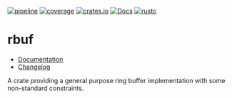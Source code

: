 [![pipeline](https://github.com/d-e-s-o/rbuf/actions/workflows/ci.yml/badge.svg?branch=main)](https://github.com/d-e-s-o/rbuf/actions/workflows/ci.yml)
[![coverage](https://codecov.io/gh/d-e-s-o/rbuf/branch/main/graph/badge.svg)](https://codecov.io/gh/d-e-s-o/rbuf)
[![crates.io](https://img.shields.io/crates/v/rbuf.svg)](https://crates.io/crates/rbuf)
[![Docs](https://docs.rs/rbuf/badge.svg)](https://docs.rs/rbuf)
[![rustc](https://img.shields.io/badge/rustc-1.40+-blue.svg)](https://blog.rust-lang.org/2019/12/19/Rust-1.40.0.html)

rbuf
====

- [Documentation][docs-rs]
- [Changelog](CHANGELOG.md)

A crate providing a general purpose ring buffer implementation with some
non-standard constraints.


[docs-rs]: https://docs.rs/crate/rbuf
